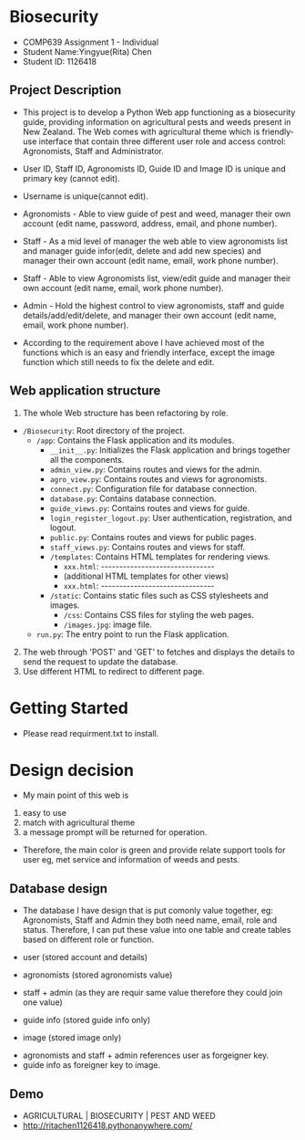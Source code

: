 # Biosecurity
- COMP639 Assignment 1 - Individual
- Student Name:Yingyue(Rita) Chen
- Student ID: 1126418

## Project Description
- This project is to develop a Python Web app functioning as a biosecurity guide, providing information on agricultural pests and weeds present in New Zealand. The Web comes with agricultural theme which is friendly-use interface that contain three different user role and access control: Agronomists, Staff and Administrator. 

+ User ID, Staff ID, Agronomists ID, Guide ID and Image ID is unique and primary key (cannot edit).

+ Username is unique(cannot edit).

- Agronomists - Able to view guide of pest and weed, manager their own account (edit name, password, address, email, and phone number).
- Staff - As a mid level of manager the web able to view agronomists list and manager guide infor(edit, delete and add new species) and manager their own account (edit name, email, work phone number).

- Staff - Able to view Agronomists list, view/edit guide and manager their own account (edit name, email, work phone number).

- Admin - Hold the highest control to view agronomists, staff and guide details/add/edit/delete, and manager their own account (edit name, email, work phone number).

- According to the requirement above I have achieved most of the functions which is an easy and friendly interface, except the image function which still needs to fix the delete and edit.

## Web application structure
1. The whole Web structure has been refactoring by role. 
- `/Biosecurity`: Root directory of the project.
  - `/app`: Contains the Flask application and its modules.
    - `__init__.py`: Initializes the Flask application and brings together all the components.
    - `admin_view.py`: Contains routes and views for the admin.
    - `agro_view.py`: Contains routes and views for agronomists.
    - `connect.py`: Configuration file for database connection.
    - `database.py`: Contains database connection.
    - `guide_views.py`: Contains routes and views for guide.
    - `login_register_logout.py`: User authentication, registration, and logout.
    - `public.py`: Contains routes and views for public pages.
    - `staff_views.py`: Contains routes and views for staff.
    - `/templates`: Contains HTML templates for rendering views.
      - `xxx.html`: -------------------------------
      - (additional HTML templates for other views)
      - `xxx.html`: -------------------------------
    - `/static`: Contains static files such as CSS stylesheets and images.
      - `/css`: Contains CSS files for styling the web pages.
      - `/images.jpg`: image file.
  - `run.py`: The entry point to run the Flask application.
  
2. The web through 'POST' and 'GET' to fetches and displays the details to send the request to update the database. 
3. Use different HTML to redirect to different page. 

# Getting Started
- Please read requirment.txt to install.

# Design decision
- My main point of this web is
1. easy to use
2. match with agricultural theme
3. a message prompt will be returned for operation.
- Therefore, the main color is green and provide relate support tools for user eg, met service and information of weeds and pests. 

## Database design
- The database I have design that is put comonly value together, eg: Agronomists, Staff and Admin they both need name, email, role and status. Therefore, I can put these value into one table and create tables based on different role or function. 

- user (stored account and details)
- agronomists (stored agronomists value)
- staff + admin (as they are requir same value therefore they could join one value)
- guide info (stored guide info only)
- image (stored image only)

+ agronomists and staff + admin references user as forgeigner key.
+ guide info as foreigner key to image.

## Demo
- AGRICULTURAL | BIOSECURITY | PEST AND WEED
- http://ritachen1126418.pythonanywhere.com/

